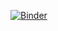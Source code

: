 [![Binder](http://mybinder.org/badge.svg)](http://beta.mybinder.org/v2/gh/binder-examples/conda_environment/v1.0?filepath=Synthesizer.ipynb)